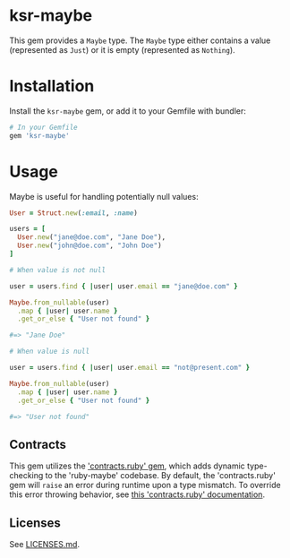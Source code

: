 # ksr-maybe

This gem provides a `Maybe` type. The `Maybe` type either contains a value
(represented as `Just`) or it is empty (represented as `Nothing`).

# Installation

Install the `ksr-maybe` gem, or add it to your Gemfile with bundler:

```ruby
# In your Gemfile
gem 'ksr-maybe'
```

# Usage

Maybe is useful for handling potentially null values:

```ruby
User = Struct.new(:email, :name)

users = [
  User.new("jane@doe.com", "Jane Doe"),
  User.new("john@doe.com", "John Doe")
]

# When value is not null

user = users.find { |user| user.email == "jane@doe.com" }

Maybe.from_nullable(user)
  .map { |user| user.name }
  .get_or_else { "User not found" }

#=> "Jane Doe"

# When value is null

user = users.find { |user| user.email == "not@present.com" }

Maybe.from_nullable(user)
  .map { |user| user.name }
  .get_or_else { "User not found" }

#=> "User not found"
```

## Contracts

This gem utilizes the ['contracts.ruby' gem][contracts], which adds dynamic type-checking to the 'ruby-maybe' codebase. By default, the 'contracts.ruby' gem will `raise` an error during runtime upon a type mismatch. To override this error throwing behavior, see [this 'contracts.ruby' documentation][contracts-override].

## Licenses

See [LICENSES.md](./LICENSES.md).

[contracts]: http://egonschiele.github.io/contracts.ruby/
[contracts-override]: https://github.com/egonSchiele/contracts.ruby/blob/master/TUTORIAL.md#failure-callbacks
